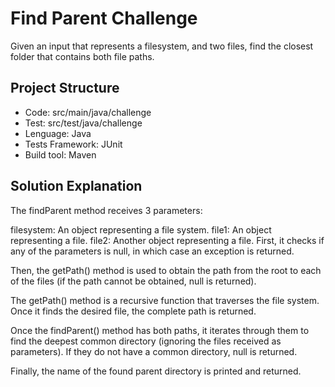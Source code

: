 # Find Parent Challenge #

Given an input that represents a filesystem, and two files, find the closest folder that contains both file paths.

## Project Structure ##

- Code: src/main/java/challenge
- Test: src/test/java/challenge
- Lenguage: Java
- Tests Framework: JUnit
- Build tool: Maven

## Solution Explanation ##

The findParent method receives 3 parameters:

filesystem: An object representing a file system.
file1: An object representing a file.
file2: Another object representing a file.
First, it checks if any of the parameters is null, in which case an exception is returned.

Then, the getPath() method is used to obtain the path from the root to each of the files (if the path cannot be obtained, null is returned).

The getPath() method is a recursive function that traverses the file system. Once it finds the desired file, the complete path is returned.

Once the findParent() method has both paths, it iterates through them to find the deepest common directory (ignoring the files received as parameters). If they do not have a common directory, null is returned.

Finally, the name of the found parent directory is printed and returned.